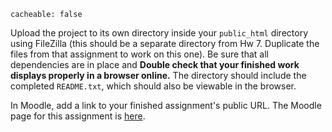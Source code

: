 ```
cacheable: false
```

Upload the project to its own directory inside your `public_html` directory using FileZilla (this should be a separate directory from Hw 7. Duplicate the files from that assignment to work on this one). Be sure that all dependencies are in place and **Double check that your finished work displays properly in a browser online.** The directory should include the completed `README.txt`, which should also be viewable in the browser.

In Moodle, add a link to your finished assignment's public URL.
The Moodle page for this assignment is [here](https://moodle.pugetsound.edu/moodle/mod/assign/view.php?id=340422).
